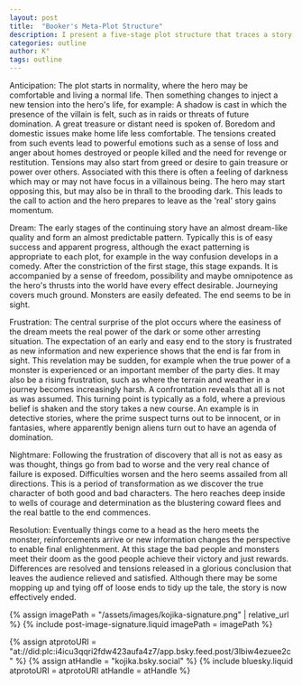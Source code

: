 ```yaml
---
layout: post
title:  "Booker's Meta-Plot Structure"
description: I present a five-stage plot structure that traces a story's emotional arc from anticipation through resolution. Beginning with normal life disrupted by tension, the narrative moves through an illusory "dream" phase of early success, hits a crucial "frustration" turning point where true challenges emerge, descends into a transformative "nightmare" period of escalating difficulties, and finally reaches a satisfying resolution. This framework helps writers create engaging emotional journeys while maintaining narrative momentum.
categories: outline
author: K°
tags: outline
---
```


Anticipation: The plot starts in normality, where the hero may be comfortable and living a normal life. Then something changes to inject a new tension into the hero's life, for example: A shadow is cast in which the presence of the villain is felt, such as in raids or threats of future domination. A great treasure or distant need is spoken of. Boredom and domestic issues make home life less comfortable. The tensions created from such events lead to powerful emotions such as a sense of loss and anger about homes destroyed or people killed and the need for revenge or restitution. Tensions may also start from greed or desire to gain treasure or power over others. Associated with this there is often a feeling of darkness which may or may not have focus in a villainous being. The hero may start opposing this, but may also be in thrall to the brooding dark. This leads to the call to action and the hero prepares to leave as the 'real' story gains momentum.  

Dream: The early stages of the continuing story have an almost dream-like quality and form an almost predictable pattern. Typically this is of easy success and apparent progress, although the exact patterning is appropriate to each plot, for example in the way confusion develops in a comedy. After the constriction of the first stage, this stage expands. It is accompanied by a sense of freedom, possibility and maybe omnipotence as the hero's thrusts into the world have every effect desirable. Journeying covers much ground. Monsters are easily defeated. The end seems to be in sight.  

Frustration: The central surprise of the plot occurs where the easiness of the dream meets the real power of the dark or some other arresting situation. The expectation of an early and easy end to the story is frustrated as new information and new experience shows that the end is far from in sight. This revelation may be sudden, for example when the true power of a monster is experienced or an important member of the party dies. It may also be a rising frustration, such as where the terrain and weather in a journey becomes increasingly harsh. A confrontation reveals that all is not as was assumed. This turning point is typically as a fold, where a previous belief is shaken and the story takes a new course. An example is in detective stories, where the prime suspect turns out to be innocent, or in fantasies, where apparently benign aliens turn out to have an agenda of domination.  

Nightmare: Following the frustration of discovery that all is not as easy as was thought, things go from bad to worse and the very real chance of failure is exposed. Difficulties worsen and the hero seems assailed from all directions. This is a period of transformation as we discover the true character of both good and bad characters. The hero reaches deep inside to wells of courage and determination as the blustering coward flees and the real battle to the end commences.  

Resolution: Eventually things come to a head as the hero meets the monster, reinforcements arrive or new information changes the perspective to enable final enlightenment. At this stage the bad people and monsters meet their doom as the good people achieve their victory and just rewards. Differences are resolved and tensions released in a glorious conclusion that leaves the audience relieved and satisfied. Although there may be some mopping up and tying off of loose ends to tidy up the tale, the story is now effectively ended.  

<!-- signature -->
{% assign imagePath = "/assets/images/kojika-signature.png" | relative_url %}
{% include post-image-signature.liquid imagePath = imagePath %}

<!-- comments -->
{% assign atprotoURI = "at://did:plc:i4icu3qqri2fdw423aufa4z7/app.bsky.feed.post/3lbiw4ezuee2c" %}
{% assign atHandle = "kojika.bsky.social" %}
{% include bluesky.liquid atprotoURI = atprotoURI atHandle = atHandle %}
